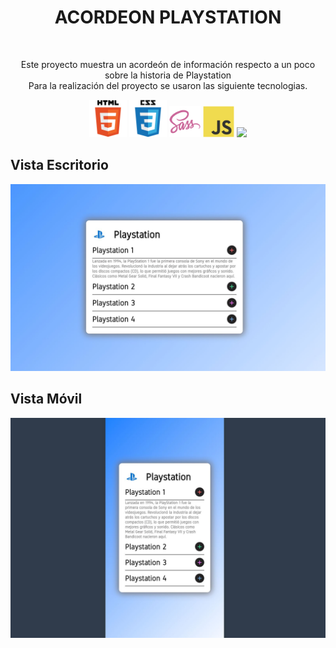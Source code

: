 <h1 align=center>ACORDEON PLAYSTATION</h1>

<br>


<p align=center>
Este proyecto muestra un acordeón de información respecto a un poco sobre la historia de Playstation <br> Para la realización del proyecto se usaron las siguiente tecnologias.
</p>

<p align=center>
 <img src="https://raw.githubusercontent.com/devicons/devicon/master/icons/html5/html5-original-wordmark.svg" width="60px">
 <img src="https://raw.githubusercontent.com/devicons/devicon/master/icons/css3/css3-original-wordmark.svg" width="60px">
 <img src="https://raw.githubusercontent.com/devicons/devicon/master/icons/sass/sass-original.svg" width="50px">
 <img src="https://raw.githubusercontent.com/devicons/devicon/master/icons/javascript/javascript-original.svg" width="50px">
 <img src="https://www.vectorlogo.zone/logos/git-scm/git-scm-icon.svg" width="50px">
</p>

<h2>Vista Escritorio</h2>
<img src="images/vista-Desktop.jpeg">

<h2>Vista Móvil</h2>
<img src="images/vista-movil.jpeg">